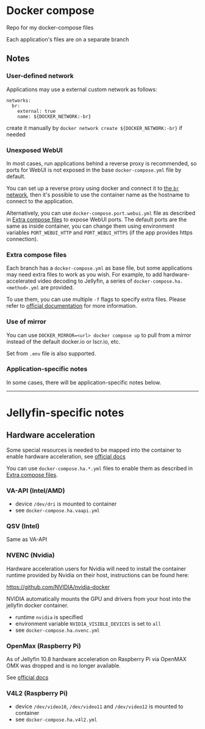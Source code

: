 # Docker compose
Repo for my docker-compose files

Each application's files are on a separate branch

## Notes
### User-defined network
Applications may use a external custom network as follows:

```
networks:
  br:
    external: true
    name: ${DOCKER_NETWORK:-br}
```

create it manually by `docker network create ${DOCKER_NETWORK:-br}` if needed

### Unexposed WebUI
In most cases, run applications behind a reverse proxy is recommended, so ports for WebUI is not exposed in the base `docker-compose.yml` file by default.

You can set up a reverse proxy using docker and connect it to [the `br` network](#user-defined-network), then it's possible to use the container name as the hostname to connect to the application.

Alternatively, you can use `docker-compose.port.webui.yml` file as described in [Extra compose files](#extra-compose-files) to expose WebUI ports. The default ports are the same as inside container, you can change them using environment variables `PORT_WEBUI_HTTP` and `PORT_WEBUI_HTTPS` (if the app provides https connection).

### Extra compose files
Each branch has a `docker-compose.yml` as base file, but some applications may need extra files to work as you wish. For example, to add hardware-accelerated video decoding to Jellyfin, a series of `docker-compose.ha.<method>.yml` are provided.

To use them, you can use multiple `-f` flags to specify extra files. Please refer to [official documentation](https://docs.docker.com/compose/reference/overview/#specifying-multiple-compose-files) for more information.

### Use of mirror
You can use `DOCKER_MIRROR=<url> docker compose up` to pull from a mirror instead of the default docker.io or lscr.io, etc.

Set from `.env` file is also supported.

### Application-specific notes
In some cases, there will be application-specific notes below.

---
# Jellyfin-specific notes
## Hardware acceleration
Some special resources is needed to be mapped into the container to enable hardware acceleration, see [official docs](https://jellyfin.org/docs/general/administration/hardware-acceleration/)

You can use `docker-compose.ha.*.yml` files to enable them as described in [Extra compose files](#extra-compose-files).

### VA-API (Intel/AMD)
- device `/dev/dri` is mounted to container
- see `docker-compose.ha.vaapi.yml`

### QSV (Intel)
Same as VA-API

### NVENC (Nvidia)
Hardware acceleration users for Nvidia will need to install the container runtime provided by Nvidia on their host, instructions can be found here:

https://github.com/NVIDIA/nvidia-docker

NVIDIA automatically mounts the GPU and drivers from your host into the jellyfin docker container.

- runtime `nvidia` is specified
- environment variable `NVIDIA_VISIBLE_DEVICES` is set to `all`
- see `docker-compose.ha.nvenc.yml`

### OpenMax (Raspberry Pi)
As of Jellyfin 10.8 hardware acceleration on Raspberry Pi via OpenMAX OMX was dropped and is no longer available.

See [official docs](https://jellyfin.org/docs/general/administration/hardware-acceleration/#raspberry-pi-v4l2)

### V4L2 (Raspberry Pi)
- device `/dev/video10`, `/dev/video11` and `/dev/video12` is mounted to container
- see `docker-compose.ha.v4l2.yml`
